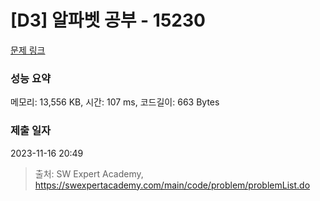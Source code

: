 # [D3] 알파벳 공부 - 15230 

[문제 링크](https://swexpertacademy.com/main/code/problem/problemDetail.do?contestProbId=AYLnMQT6vPADFATf) 

### 성능 요약

메모리: 13,556 KB, 시간: 107 ms, 코드길이: 663 Bytes

### 제출 일자

2023-11-16 20:49



> 출처: SW Expert Academy, https://swexpertacademy.com/main/code/problem/problemList.do